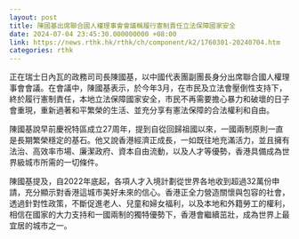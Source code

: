 ```yaml
---
layout: post
title: 陳國基出席聯合國人權理事會會議稱履行憲制責任立法保障國家安全
date: 2024-07-04 23:45:30.000000000 +08:00
link: https://news.rthk.hk/rthk/ch/component/k2/1760301-20240704.htm
categories: rthk
---
```


正在瑞士日內瓦的政務司司長陳國基，以中國代表團副團長身分出席聯合國人權理事會會議。在會議中，陳國基表示，於今年3月，在市民及立法會壓倒性支持下，終於履行憲制責任，本地立法保障國家安全，市民不再需要擔心暴力和破壞的日子會重現，重新過著和平繁榮的生活、並充分享有憲法保障的合法權利和自由。

陳國基說早前慶祝特區成立27周年，提到自從回歸祖國以來，一國兩制原則一直是長期繁榮穩定的基石。他又說香港經濟正成長，一如既往地充滿活力，並且擁有法治、高效率市場、廉潔政府、資本自由流動，以及人才等優勢，香港具備成為世界級城市所需的一切條件。

陳國基提及，自2022年底起，各項人才入境計劃從世界各地收到超過32萬份申請，充分顯示對香港這城市美好未來的信心。香港正全力營造關懷與包容的社會，透過針對性政策，不斷促進老人、兒童和婦女福利，以及本地和外籍勞工的權利，相信在國家的大力支持和一國兩制的獨特優勢下，香港會繼續茁壯，成為世界上最宜居的城市之一。
